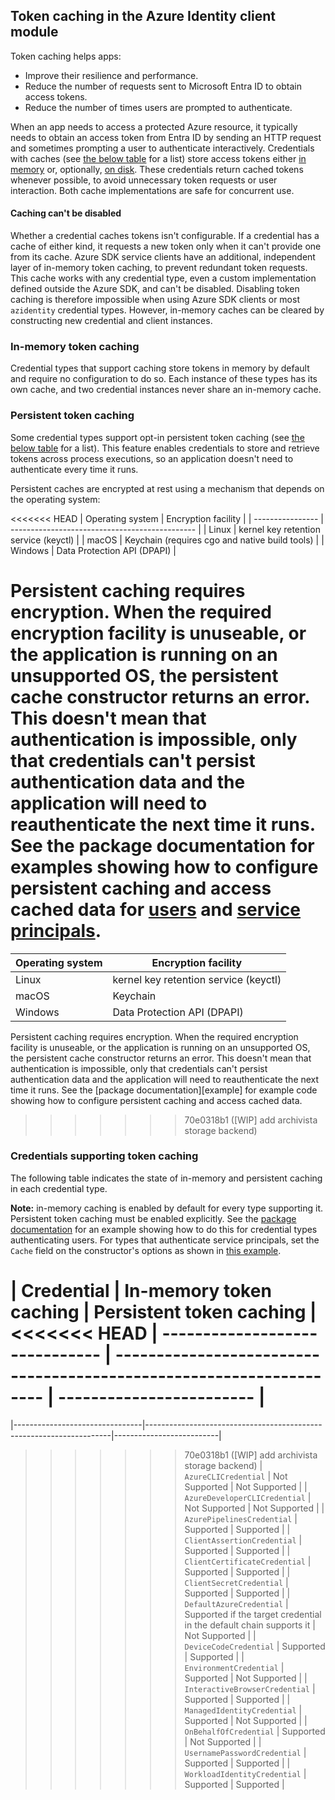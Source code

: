 ## Token caching in the Azure Identity client module

Token caching helps apps:

- Improve their resilience and performance.
- Reduce the number of requests sent to Microsoft Entra ID to obtain access tokens.
- Reduce the number of times users are prompted to authenticate.

When an app needs to access a protected Azure resource, it typically needs to obtain an access token from Entra ID by sending an HTTP request and sometimes prompting a user to authenticate interactively. Credentials with caches (see [the below table](#credentials-supporting-token-caching) for a list) store access tokens either [in memory](#in-memory-token-caching) or, optionally, [on disk](#persistent-token-caching). These credentials return cached tokens whenever possible, to avoid unnecessary token requests or user interaction. Both cache implementations are safe for concurrent use.

#### Caching can't be disabled

Whether a credential caches tokens isn't configurable. If a credential has a cache of either kind, it requests a new token only when it can't provide one from its cache. Azure SDK service clients have an additional, independent layer of in-memory token caching, to prevent redundant token requests. This cache works with any credential type, even a custom implementation defined outside the Azure SDK, and can't be disabled. Disabling token caching is therefore impossible when using Azure SDK clients or most `azidentity` credential types. However, in-memory caches can be cleared by constructing new credential and client instances.

### In-memory token caching

Credential types that support caching store tokens in memory by default and require no configuration to do so. Each instance of these types has its own cache, and two credential instances never share an in-memory cache.

### Persistent token caching

Some credential types support opt-in persistent token caching (see [the below table](#credentials-supporting-token-caching) for a list). This feature enables credentials to store and retrieve tokens across process executions, so an application doesn't need to authenticate every time it runs.

Persistent caches are encrypted at rest using a mechanism that depends on the operating system:

<<<<<<< HEAD
| Operating system | Encryption facility                            |
| ---------------- | ---------------------------------------------- |
| Linux            | kernel key retention service (keyctl)          |
| macOS            | Keychain (requires cgo and native build tools) |
| Windows          | Data Protection API (DPAPI)                    |

Persistent caching requires encryption. When the required encryption facility is unuseable, or the application is running on an unsupported OS, the persistent cache constructor returns an error. This doesn't mean that authentication is impossible, only that credentials can't persist authentication data and the application will need to reauthenticate the next time it runs. See the package documentation for examples showing how to configure persistent caching and access cached data for [users][user_example] and [service principals][sp_example].
=======
| Operating system | Encryption facility                   |
|------------------|---------------------------------------|
| Linux            | kernel key retention service (keyctl) |
| macOS            | Keychain                              |
| Windows          | Data Protection API (DPAPI)           |

Persistent caching requires encryption. When the required encryption facility is unuseable, or the application is running on an unsupported OS, the persistent cache constructor returns an error. This doesn't mean that authentication is impossible, only that credentials can't persist authentication data and the application will need to reauthenticate the next time it runs. See the [package documentation][example] for example code showing how to configure persistent caching and access cached data.
>>>>>>> 70e0318b1 ([WIP] add archivista storage backend)

### Credentials supporting token caching

The following table indicates the state of in-memory and persistent caching in each credential type.

**Note:** in-memory caching is enabled by default for every type supporting it. Persistent token caching must be enabled explicitly. See the [package documentation][user_example] for an example showing how to do this for credential types authenticating users. For types that authenticate service principals, set the `Cache` field on the constructor's options as shown in [this example][sp_example].

| Credential                     | In-memory token caching                                             | Persistent token caching |
<<<<<<< HEAD
| ------------------------------ | ------------------------------------------------------------------- | ------------------------ |
=======
|--------------------------------|---------------------------------------------------------------------|--------------------------|
>>>>>>> 70e0318b1 ([WIP] add archivista storage backend)
| `AzureCLICredential`           | Not Supported                                                       | Not Supported            |
| `AzureDeveloperCLICredential`  | Not Supported                                                       | Not Supported            |
| `AzurePipelinesCredential`     | Supported                                                           | Supported                |
| `ClientAssertionCredential`    | Supported                                                           | Supported                |
| `ClientCertificateCredential`  | Supported                                                           | Supported                |
| `ClientSecretCredential`       | Supported                                                           | Supported                |
| `DefaultAzureCredential`       | Supported if the target credential in the default chain supports it | Not Supported            |
| `DeviceCodeCredential`         | Supported                                                           | Supported                |
| `EnvironmentCredential`        | Supported                                                           | Not Supported            |
| `InteractiveBrowserCredential` | Supported                                                           | Supported                |
| `ManagedIdentityCredential`    | Supported                                                           | Not Supported            |
| `OnBehalfOfCredential`         | Supported                                                           | Not Supported            |
| `UsernamePasswordCredential`   | Supported                                                           | Supported                |
| `WorkloadIdentityCredential`   | Supported                                                           | Supported                |

[sp_example]: https://pkg.go.dev/github.com/Azure/azure-sdk-for-go/sdk/azidentity#example-package-PersistentServicePrincipalAuthentication
[user_example]: https://pkg.go.dev/github.com/Azure/azure-sdk-for-go/sdk/azidentity#example-package-PersistentUserAuthentication

